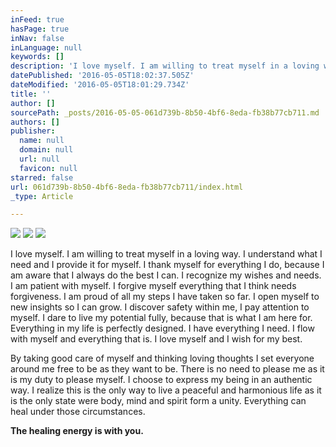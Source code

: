 ```yaml
---
inFeed: true
hasPage: true
inNav: false
inLanguage: null
keywords: []
description: 'I love myself. I am willing to treat myself in a loving way. I understand what I need and I provide it for myself. I thank myself for everything I do, because I am aware that I always do the best I can. I recognize my wishes and needs. I am patient with myself. I forgive myself everything that I think needs forgiveness. I am proud of all my steps I have taken so far. I open myself to new insights so I can grow. I discover safety within me, I pay attention to myself. I dare to live my potential fully, because that is what I am here for. Everything in my life is perfectly designed. I have everything I need. I flow with myself and everything that is. I love myself and I wish for my best.'
datePublished: '2016-05-05T18:02:37.505Z'
dateModified: '2016-05-05T18:01:29.734Z'
title: ''
author: []
sourcePath: _posts/2016-05-05-061d739b-8b50-4bf6-8eda-fb38b77cb711.md
authors: []
publisher:
  name: null
  domain: null
  url: null
  favicon: null
starred: false
url: 061d739b-8b50-4bf6-8eda-fb38b77cb711/index.html
_type: Article

---
```

![](https://the-grid-user-content.s3-us-west-2.amazonaws.com/531726be-d44e-490b-89a6-2e6faa09500e.jpg)
![](https://the-grid-user-content.s3-us-west-2.amazonaws.com/2082d6e5-8688-48d8-90a9-2175af2005b0.jpg)
![](https://the-grid-user-content.s3-us-west-2.amazonaws.com/6ea56f48-ffb5-406d-9b42-6ecd2128cebd.jpg)

I love myself. I am willing to treat myself in a loving way. I understand what I need and I provide it for myself. I thank myself for everything I do, because I am aware that I always do the best I can. I recognize my wishes and needs. I am patient with myself. I forgive myself everything that I think needs forgiveness. I am proud of all my steps I have taken so far. I open myself to new insights so I can grow. I discover safety within me, I pay attention to myself. I dare to live my potential fully, because that is what I am here for. Everything in my life is perfectly designed. I have everything I need. I flow with myself and everything that is. I love myself and I wish for my best.

By taking good care of myself and thinking loving thoughts I set everyone around me free to be as they want to be. There is no need to please me as it is my duty to please myself. I choose to express my being in an authentic way. I realize this is the only way to live a peaceful and harmonious life as it is the only state were body, mind and spirit form a unity. Everything can heal under those circumstances. 

**The healing energy is with you.**